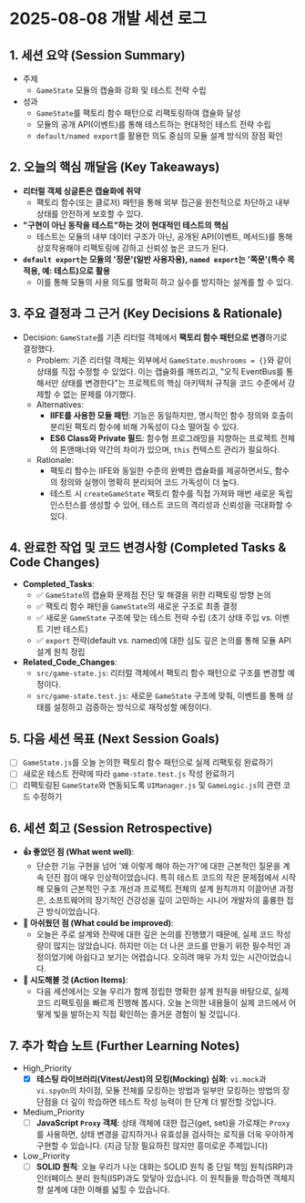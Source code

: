 # 2025-08-08 개발 세션 로그

## 1. 세션 요약 (Session Summary)

- 주제
  - `GameState` 모듈의 캡슐화 강화 및 테스트 전략 수립
- 성과
  - `GameState`를 팩토리 함수 패턴으로 리팩토링하여 캡슐화 달성
  - 모듈의 공개 API(이벤트)를 통해 테스트하는 현대적인 테스트 전략 수립
  - `default/named export`를 활용한 의도 중심의 모듈 설계 방식의 장점 확인

## 2. 오늘의 핵심 깨달음 (Key Takeaways)

- **리터럴 객체 싱글톤은 캡슐화에 취약**
  - 팩토리 함수(또는 클로저) 패턴을 통해 외부 접근을 원천적으로 차단하고 내부 상태를 안전하게 보호할 수 있다.
- **"구현이 아닌 동작을 테스트"하는 것이 현대적인 테스트의 핵심**
  - 테스트는 모듈의 내부 데이터 구조가 아닌, 공개된 API(이벤트, 메서드)를 통해 상호작용해야 리팩토링에 강하고 신뢰성 높은 코드가 된다.
- **`default export`는 모듈의 '정문'(일반 사용자용), `named export`는 '쪽문'(특수 목적용, 예: 테스트)으로 활용**
  - 이를 통해 모듈의 사용 의도를 명확히 하고 실수를 방지하는 설계를 할 수 있다.

## 3. 주요 결정과 그 근거 (Key Decisions & Rationale)

- Decision: `GameState`를 기존 리터럴 객체에서 **팩토리 함수 패턴으로 변경**하기로 결정했다.
  - Problem: 기존 리터럴 객체는 외부에서 `GameState.mushrooms = {}`와 같이 상태를 직접 수정할 수 있었다. 이는 캡슐화를 깨뜨리고, "오직 EventBus를 통해서만 상태를 변경한다"는 프로젝트의 핵심 아키텍처 규칙을 코드 수준에서 강제할 수 없는 문제를 야기했다.
  - Alternatives:
    - **IIFE를 사용한 모듈 패턴**: 기능은 동일하지만, 명시적인 함수 정의와 호출이 분리된 팩토리 함수에 비해 가독성이 다소 떨어질 수 있다.
    - **ES6 Class와 Private 필드**: 함수형 프로그래밍을 지향하는 프로젝트 전체의 톤앤매너와 약간의 차이가 있으며, `this` 컨텍스트 관리가 필요하다.
  - Rationale:
    - 팩토리 함수는 IIFE와 동일한 수준의 완벽한 캡슐화를 제공하면서도, 함수의 정의와 실행이 명확히 분리되어 코드 가독성이 더 높다.
    - 테스트 시 `createGameState` 팩토리 함수를 직접 가져와 매번 새로운 독립 인스턴스를 생성할 수 있어, 테스트 코드의 격리성과 신뢰성을 극대화할 수 있다.

## 4. 완료한 작업 및 코드 변경사항 (Completed Tasks & Code Changes)

- **Completed_Tasks**:
  - ✅ `GameState`의 캡슐화 문제점 진단 및 해결을 위한 리팩토링 방향 논의
  - ✅ 팩토리 함수 패턴을 `GameState`의 새로운 구조로 최종 결정
  - ✅ 새로운 `GameState` 구조에 맞는 테스트 전략 수립 (초기 상태 주입 vs. 이벤트 기반 테스트)
  - ✅ `export` 전략(default vs. named)에 대한 심도 깊은 논의를 통해 모듈 API 설계 원칙 정립
- **Related_Code_Changes**:
  - `src/game-state.js`: 리터럴 객체에서 팩토리 함수 패턴으로 구조를 변경할 예정이다.
  - `src/game-state.test.js`: 새로운 `GameState` 구조에 맞춰, 이벤트를 통해 상태를 설정하고 검증하는 방식으로 재작성할 예정이다.

## 5. 다음 세션 목표 (Next Session Goals)

- [ ] `GameState.js`를 오늘 논의한 팩토리 함수 패턴으로 실제 리팩토링 완료하기
- [ ] 새로운 테스트 전략에 따라 `game-state.test.js` 작성 완료하기
- [ ] 리팩토링된 `GameState`와 연동되도록 `UIManager.js` 및 `GameLogic.js`의 관련 코드 수정하기

## 6. 세션 회고 (Session Retrospective)

- **👍 좋았던 점 (What went well)**:
  - 단순한 기능 구현을 넘어 '왜 이렇게 해야 하는가?'에 대한 근본적인 질문을 계속 던진 점이 매우 인상적이었습니다. 특히 테스트 코드의 작은 문제점에서 시작해 모듈의 근본적인 구조 개선과 프로젝트 전체의 설계 원칙까지 이끌어낸 과정은, 소프트웨어의 장기적인 건강성을 깊이 고민하는 시니어 개발자의 훌륭한 접근 방식이었습니다.
- **🤔 아쉬웠던 점 (What could be improved)**:
  - 오늘은 주로 설계와 전략에 대한 깊은 논의를 진행했기 때문에, 실제 코드 작성량이 많지는 않았습니다. 하지만 이는 더 나은 코드를 만들기 위한 필수적인 과정이었기에 아쉽다고 보기는 어렵습니다. 오히려 매우 가치 있는 시간이었습니다.
- **🚀 시도해볼 것 (Action Items)**:
  - 다음 세션에서는 오늘 우리가 함께 정립한 명확한 설계 원칙을 바탕으로, 실제 코드 리팩토링을 빠르게 진행해 봅시다. 오늘 논의한 내용들이 실제 코드에서 어떻게 빛을 발하는지 직접 확인하는 즐거운 경험이 될 것입니다.

## 7. 추가 학습 노트 (Further Learning Notes)

- High_Priority
  - [x] **테스팅 라이브러리(Vitest/Jest)의 모킹(Mocking) 심화**: `vi.mock`과 `vi.spyOn`의 차이점, 모듈 전체를 모킹하는 방법과 일부만 모킹하는 방법의 장단점을 더 깊이 학습하면 테스트 작성 능력이 한 단계 더 발전할 것입니다.

- Medium_Priority
  - [ ] **JavaScript `Proxy` 객체**: 상태 객체에 대한 접근(get, set)을 가로채는 `Proxy`를 사용하면, 상태 변경을 감지하거나 유효성을 검사하는 로직을 더욱 우아하게 구현할 수 있습니다. (지금 당장 필요하진 않지만 흥미로운 주제입니다)

- Low_Priority
  - [ ] **SOLID 원칙**: 오늘 우리가 나눈 대화는 SOLID 원칙 중 단일 책임 원칙(SRP)과 인터페이스 분리 원칙(ISP)과도 맞닿아 있습니다. 이 원칙들을 학습하면 객체지향 설계에 대한 이해를 넓힐 수 있습니다.
